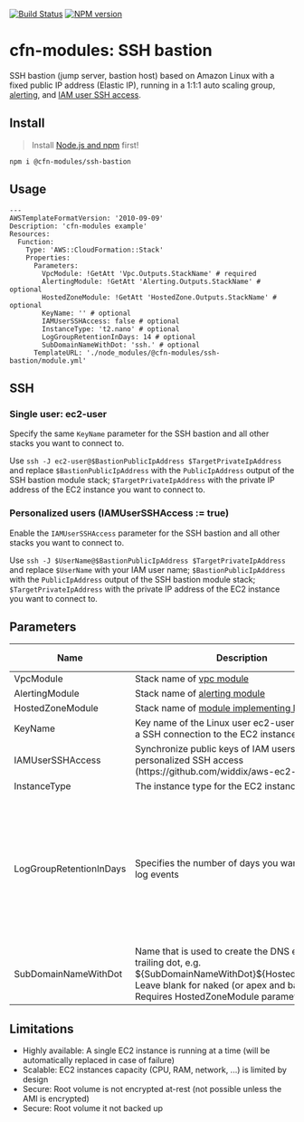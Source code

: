 [![Build Status](https://travis-ci.org/cfn-modules/ssh-bastion.svg?branch=master)](https://travis-ci.org/cfn-modules/ssh-bastion)
[![NPM version](https://img.shields.io/npm/v/@cfn-modules/ssh-bastion.svg)](https://www.npmjs.com/package/@cfn-modules/ssh-bastion)

# cfn-modules: SSH bastion

SSH bastion (jump server, bastion host) based on Amazon Linux with a fixed public IP address (Elastic IP), running in a 1:1:1 auto scaling group, [alerting](https://www.npmjs.com/package/@cfn-modules/alerting), and [IAM user SSH access](https://github.com/widdix/aws-ec2-ssh).


## Install

> Install [Node.js and npm](https://nodejs.org/) first!

```
npm i @cfn-modules/ssh-bastion
```

## Usage

```
---
AWSTemplateFormatVersion: '2010-09-09'
Description: 'cfn-modules example'
Resources:
  Function:
    Type: 'AWS::CloudFormation::Stack'
    Properties:
      Parameters:
        VpcModule: !GetAtt 'Vpc.Outputs.StackName' # required
        AlertingModule: !GetAtt 'Alerting.Outputs.StackName' # optional
        HostedZoneModule: !GetAtt 'HostedZone.Outputs.StackName' # optional
        KeyName: '' # optional
        IAMUserSSHAccess: false # optional
        InstanceType: 't2.nano' # optional
        LogGroupRetentionInDays: 14 # optional
        SubDomainNameWithDot: 'ssh.' # optional
      TemplateURL: './node_modules/@cfn-modules/ssh-bastion/module.yml'
```

## SSH

### Single user: ec2-user

Specify the same `KeyName` parameter for the SSH bastion and all other stacks you want to connect to.

Use `ssh -J ec2-user@$BastionPublicIpAddress $TargetPrivateIpAddress` and replace `$BastionPublicIpAddress` with the `PublicIpAddress` output of the SSH bastion module stack; `$TargetPrivateIpAddress` with the private IP address of the EC2 instance you want to connect to.

### Personalized users (IAMUserSSHAccess := true)

Enable the `IAMUserSSHAccess` parameter for the SSH bastion and all other stacks you want to connect to.

Use `ssh -J $UserName@$BastionPublicIpAddress $TargetPrivateIpAddress` and replace `$UserName` with your IAM user name; `$BastionPublicIpAddress` with the `PublicIpAddress` output of the SSH bastion module stack; `$TargetPrivateIpAddress` with the private IP address of the EC2 instance you want to connect to.

## Parameters

<table>
  <thead>
    <tr>
      <th>Name</th>
      <th>Description</th>
      <th>Default</th>
      <th>Required?</th>
      <th>Allowed values</th>
    </tr>
  </thead>
  <tbody>
    <tr>
      <td>VpcModule</td>
      <td>Stack name of <a href="https://www.npmjs.com/package/@cfn-modules/vpc">vpc module</a></td>
      <td></td>
      <td>yes</td>
      <td></td>
    </tr>
    <tr>
      <td>AlertingModule</td>
      <td>Stack name of <a href="https://www.npmjs.com/package/@cfn-modules/alerting">alerting module</a></td>
      <td></td>
      <td>no</td>
      <td></td>
    </tr>
    <tr>
      <td>HostedZoneModule</td>
      <td>Stack name of <a href="https://www.npmjs.com/search?q=keywords:cfn-modules:HostedZone">module implementing HostedZone</a></td>
      <td></td>
      <td>no</td>
      <td></td>
    </tr>
    <tr>
      <td>KeyName</td>
      <td>Key name of the Linux user ec2-user to establish a SSH connection to the EC2 instance</td>
      <td></td>
      <td>no</td>
      <td></td>
    </tr>
    <tr>
      <td>IAMUserSSHAccess</td>
      <td>Synchronize public keys of IAM users to enable personalized SSH access (https://github.com/widdix/aws-ec2-ssh)?</td>
      <td>false</td>
      <td>no</td>
      <td>[true, false]</td>
    </tr>
    <tr>
      <td>InstanceType</td>
      <td>The instance type for the EC2 instance</td>
      <td>t2.nano</td>
      <td>no</td>
      <td></td>
    </tr>
    <tr>
    <tr>
      <td>LogGroupRetentionInDays</td>
      <td>Specifies the number of days you want to retain log events</td>
      <td>14</td>
      <td>no</td>
      <td>[1, 3, 5, 7, 14, 30, 60, 90, 120, 150, 180, 365, 400, 545, 731, 1827, 3653]</td>
    </tr>
    <tr>
      <td>SubDomainNameWithDot</td>
      <td>Name that is used to create the DNS entry with trailing dot, e.g. ${SubDomainNameWithDot}${HostedZoneName}. Leave blank for naked (or apex and bare) domain. Requires HostedZoneModule parameter!</td>
      <td>test.</td>
      <td>no</td>
      <td></td>
    </tr>
  </tbody>
</table>

## Limitations

* Highly available: A single EC2 instance is running at a time (will be automatically replaced in case of failure)
* Scalable: EC2 instances capacity (CPU, RAM, network, ...) is limited by design
* Secure: Root volume is not encrypted at-rest (not possible unless the AMI is encrypted)
* Secure: Root volume it not backed up
